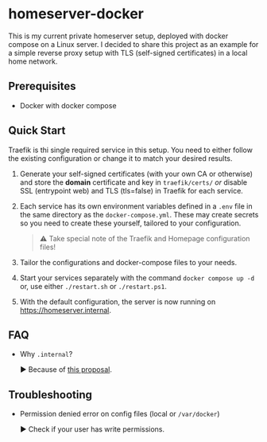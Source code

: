 # homeserver-docker

This is my current private homeserver setup, deployed with docker compose on a Linux server. 
I decided to share this project as an example for a simple reverse proxy setup with TLS (self-signed certificates) in a local home network.

## Prerequisites

- Docker with docker compose


## Quick Start

Traefik is thi single required service in this setup. You need to either follow the existing configuration or change it to match your desired results.

1. Generate your self-signed certificates (with your own CA or otherwise) and store the **domain** certificate and key in `traefik/certs/` *or* disable SSL (entrypoint web) and TLS (tls=false) in Traefik for each service.
2. Each service has its own environment variables defined in a `.env` file in the same directory as the `docker-compose.yml`. These may create secrets so you need to create these yourself, tailored to your configuration.

    > :warning: Take special note of the Traefik and Homepage configuration files!

3. Tailor the configurations and docker-compose files to your needs.
4. Start your services separately with the command `docker compose up -d` or, use either `./restart.sh` or `./restart.ps1`.
5. With the default configuration, the server is now running on https://homeserver.internal.

## FAQ

- Why `.internal`?

    :arrow_forward: Because of [this proposal](https://www.icann.org/en/public-comment/proceeding/proposed-top-level-domain-string-for-private-use-24-01-2024).


## Troubleshooting

- Permission denied error on config files (local or ``/var/docker``) 

    :arrow_forward: Check if your user has write permissions.